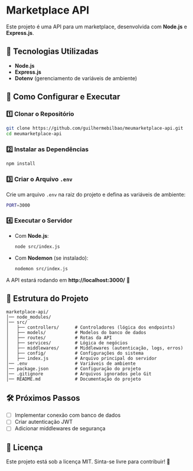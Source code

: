 # Marketplace API

Este projeto é uma API para um marketplace, desenvolvida com **Node.js** e **Express.js**.

## 📌 Tecnologias Utilizadas

- **Node.js**
- **Express.js**
- **Dotenv** (gerenciamento de variáveis de ambiente)

## 🚀 Como Configurar e Executar

### 1️⃣ Clonar o Repositório

```sh
git clone https://github.com/guilhermebilbao/meumarketplace-api.git
cd meumarketplace-api
```

### 2️⃣ Instalar as Dependências

```sh
npm install
```

### 3️⃣ Criar o Arquivo `.env`

Crie um arquivo `.env` na raiz do projeto e defina as variáveis de ambiente:

```sh
PORT=3000
```

### 4️⃣ Executar o Servidor

- Com **Node.js**:
  ```sh
  node src/index.js
  ```
- Com **Nodemon** (se instalado):
  ```sh
  nodemon src/index.js
  ```

A API estará rodando em **http://localhost:3000/** 🚀

## 📂 Estrutura do Projeto

```
marketplace-api/
│── node_modules/
│── src/
│   ├── controllers/      # Controladores (lógica dos endpoints)
│   ├── models/           # Modelos do banco de dados
│   ├── routes/           # Rotas da API
│   ├── services/         # Lógica de negócios
│   ├── middlewares/      # Middlewares (autenticação, logs, erros)
│   ├── config/           # Configurações do sistema
│   ├── index.js          # Arquivo principal do servidor
│── .env                  # Variáveis de ambiente
│── package.json          # Configuração do projeto
│── .gitignore            # Arquivos ignorados pelo Git
│── README.md             # Documentação do projeto
```

## 🛠 Próximos Passos

- [ ] Implementar conexão com banco de dados
- [ ] Criar autenticação JWT
- [ ] Adicionar middlewares de segurança

## 📄 Licença

Este projeto está sob a licença MIT. Sinta-se livre para contribuir! 🎉
